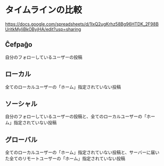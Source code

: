 # タイムラインの比較

https://docs.google.com/spreadsheets/d/1lxQ2ugKrhz58Bg96HTDK_2F98BUritkMyIiBkOByjHA/edit?usp=sharing

## Ĉefpaĝo
自分のフォローしているユーザーの投稿

## ローカル
全てのローカルユーザーの「ホーム」指定されていない投稿

## ソーシャル
自分のフォローしているユーザーの投稿と、全てのローカルユーザーの「ホーム」指定されていない投稿

## グローバル
全てのローカルユーザーの「ホーム」指定されていない投稿と、サーバーに届いた全てのリモートユーザーの「ホーム」指定されていない投稿
